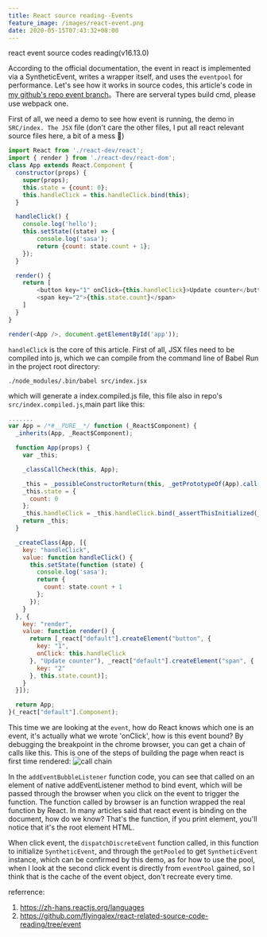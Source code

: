 ```yaml
---
title: React source reading--Events
feature_image: /images/react-event.png
date: 2020-05-15T07:43:32+08:00
---
```


react event source codes reading(v16.13.0)
<!--more-->
According to the official documentation, the event in react is implemented via a SyntheticEvent, writes a wrapper itself, and uses the `eventpool` for performance.
Let's see how it works in source codes, this article's code in [my github's repo event branch](https://github.com/flyingalex/react-related-source-code-reading/tree/event)。There are serveral types build cmd, please use webpack one.

First of all, we need a demo to see how event is running, the demo in `SRC/index. The JSX` file (don't care the other files, I put all react relevant source files here, a bit of a mess 🐶)
```js
import React from './react-dev/react';
import { render } from './react-dev/react-dom';
class App extends React.Component {
  constructor(props) {
    super(props);
    this.state = {count: 0};
    this.handleClick = this.handleClick.bind(this);
  }

  handleClick() {
    console.log('hello');
    this.setState((state) => {
        console.log('sasa');
        return {count: state.count + 1};
    });
  }

  render() {
    return [
        <button key="1" onClick={this.handleClick}>Update counter</button>,
        <span key="2">{this.state.count}</span>
    ]
  }
}

render(<App />, document.getElementById('app'));
```
`handleClick` is the core of this article. First of all, JSX files need to be compiled into js, which we can compile from the command line of Babel
Run in the project root directory:
```shell
./node_modules/.bin/babel src/index.jsx
```
which will generate a index.compiled.js file, this file also in repo's `src/index.compiled.js`,main part like this:
```js
.......
var App = /*#__PURE__*/ function (_React$Component) {
  _inherits(App, _React$Component);

  function App(props) {
    var _this;

    _classCallCheck(this, App);

    _this = _possibleConstructorReturn(this, _getPrototypeOf(App).call(this, props));
    _this.state = {
      count: 0
    };
    _this.handleClick = _this.handleClick.bind(_assertThisInitialized(_this));
    return _this;
  }

  _createClass(App, [{
    key: "handleClick",
    value: function handleClick() {
      this.setState(function (state) {
        console.log('sasa');
        return {
          count: state.count + 1
        };
      });
    }
  }, {
    key: "render",
    value: function render() {
      return [_react["default"].createElement("button", {
        key: "1",
        onClick: this.handleClick
      }, "Update counter"), _react["default"].createElement("span", {
        key: "2"
      }, this.state.count)];
    }
  }]);

  return App;
}(_react["default"].Component);
```
This time we are looking at the `event`, how do React knows which one is an event, it's actually what we wrote 'onClick', how is this event bound? By debugging the breakpoint in the chrome browser, you can get a chain of calls like this. This is one of the steps of building the page when react is first time rendered:
![call chain](/images/call-tree.png)

In the `addEventBubbleListener` function code, you can see that called on an element of native addEventListener method to bind event, which will be passed through the browser when you click on the event to trigger the function. The function called by browser is an function wrapped the real function by React. In many articles said that react event is binding on the document, how do we know? That's the function, if you print element, you'll notice that it's the root element HTML.

When click event, the ` dispatchDiscreteEvent ` function called, in this function to initialize ` SyntheticEvent `, and through the ` getPooled ` to get ` SyntheticEvent ` instance, which can be confirmed by this demo, as for how to use the pool, when I look at the second click event is directly from ` eventPool ` gained, so I think that is the cache of the event object, don't recreate every time.

referrence:
1. https://zh-hans.reactjs.org/languages
2. https://github.com/flyingalex/react-related-source-code-reading/tree/event
